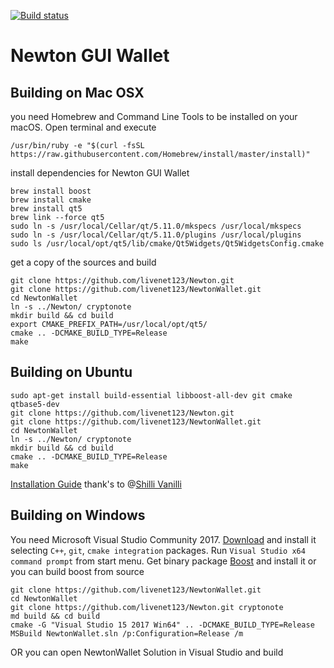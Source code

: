 

[![Build status](https://ci.appveyor.com/api/projects/status/crhphitiaifl3rym/branch/master?svg=true)](https://ci.appveyor.com/project/livenet123/newtonwallet/branch/master)

# Newton GUI Wallet


## Building on Mac OSX
you need Homebrew and Command Line Tools to be installed on your macOS. Open terminal and execute

```
/usr/bin/ruby -e "$(curl -fsSL https://raw.githubusercontent.com/Homebrew/install/master/install)"
```
install dependencies for Newton GUI Wallet

```
brew install boost
brew install cmake
brew install qt5
brew link --force qt5
sudo ln -s /usr/local/Cellar/qt/5.11.0/mkspecs /usr/local/mkspecs
sudo ln -s /usr/local/Cellar/qt/5.11.0/plugins /usr/local/plugins
sudo ls /usr/local/opt/qt5/lib/cmake/Qt5Widgets/Qt5WidgetsConfig.cmake
```
get a copy of the sources and build

```
git clone https://github.com/livenet123/Newton.git
git clone https://github.com/livenet123/NewtonWallet.git
cd NewtonWallet
ln -s ../Newton/ cryptonote
mkdir build && cd build
export CMAKE_PREFIX_PATH=/usr/local/opt/qt5/
cmake .. -DCMAKE_BUILD_TYPE=Release
make
```

## Building on Ubuntu

```
sudo apt-get install build-essential libboost-all-dev git cmake qtbase5-dev
git clone https://github.com/livenet123/Newton.git
git clone https://github.com/livenet123/NewtonWallet.git
cd NewtonWallet
ln -s ../Newton/ cryptonote
mkdir build && cd build
cmake .. -DCMAKE_BUILD_TYPE=Release
make
```
[Installation Guide](https://medium.com/@mailhandler_66795/installing-newton-3-0-0-wallet-on-ubuntu-2acf7cf0ca3c) 
thank's to @[Shilli Vanilli](https://medium.com/@mailhandler_66795)
## Building on Windows

You need Microsoft Visual Studio Community 2017. [Download](https://www.visualstudio.com/vs/) and install it selecting `C++`, `git`, `cmake integration` packages.
Run `Visual Studio x64 command prompt` from start menu.
Get binary package [Boost](https://boost.org) and install it or you can build boost from source

```
git clone https://github.com/livenet123/NewtonWallet.git
cd NewtonWallet
git clone https://github.com/livenet123/Newton.git cryptonote
md build && cd build
cmake -G "Visual Studio 15 2017 Win64" .. -DCMAKE_BUILD_TYPE=Release
MSBuild NewtonWallet.sln /p:Configuration=Release /m
```
OR you can open NewtonWallet Solution in Visual Studio and build

